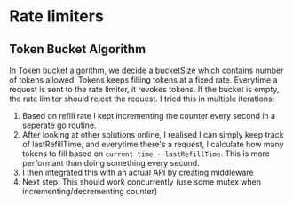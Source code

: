 # Rate limiters

## Token Bucket Algorithm
In Token bucket algorithm, we decide a bucketSize which contains number of tokens allowed. Tokens keeps filling tokens at a fixed rate. Everytime a request is sent to the rate limiter, it revokes tokens. If the bucket is empty, the rate limiter should reject the request.
I tried this in multiple iterations:

1. Based on refill rate I kept incrementing the counter every second in a seperate go routine.
2. After looking at other solutions online, I realised I can simply keep track of lastRefillTime, and everytime there's a request, I calculate how many tokens to fill based on `current time - lastRefillTime`. This is more performant than doing something every second.
3. I then integrated this with an actual API by creating middleware
4. Next step: This should work concurrently (use some mutex when incrementing/decrementing counter)
